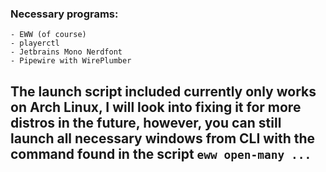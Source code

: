 ### Necessary programs:
    - EWW (of course)
    - playerctl
    - Jetbrains Mono Nerdfont
    - Pipewire with WirePlumber

## The launch script included currently only works on Arch Linux, I will look into fixing it for more distros in the future, however, you can still launch all necessary windows from CLI with the command found in the script `eww open-many ...`
